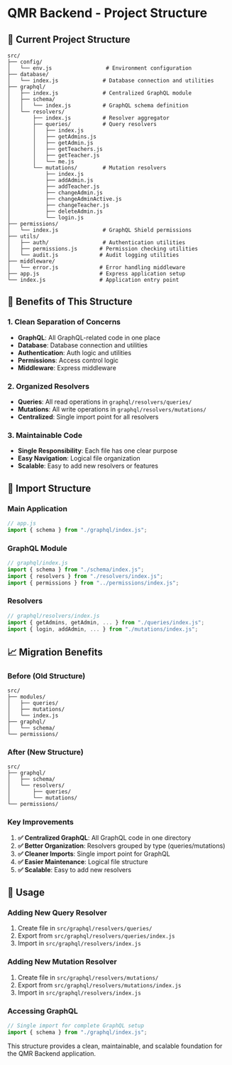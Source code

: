 # QMR Backend - Project Structure

## 📁 Current Project Structure

```
src/
├── config/
│   └── env.js                 # Environment configuration
├── database/
│   └── index.js              # Database connection and utilities
├── graphql/
│   ├── index.js              # Centralized GraphQL module
│   ├── schema/
│   │   └── index.js          # GraphQL schema definition
│   └── resolvers/
│       ├── index.js          # Resolver aggregator
│       ├── queries/          # Query resolvers
│       │   ├── index.js
│       │   ├── getAdmins.js
│       │   ├── getAdmin.js
│       │   ├── getTeachers.js
│       │   ├── getTeacher.js
│       │   └── me.js
│       └── mutations/        # Mutation resolvers
│           ├── index.js
│           ├── addAdmin.js
│           ├── addTeacher.js
│           ├── changeAdmin.js
│           ├── changeAdminActive.js
│           ├── changeTeacher.js
│           ├── deleteAdmin.js
│           └── login.js
├── permissions/
│   └── index.js              # GraphQL Shield permissions
├── utils/
│   ├── auth/                 # Authentication utilities
│   ├── permissions.js       # Permission checking utilities
│   └── audit.js             # Audit logging utilities
├── middleware/
│   └── error.js             # Error handling middleware
├── app.js                   # Express application setup
└── index.js                 # Application entry point
```

## 🎯 Benefits of This Structure

### 1. **Clean Separation of Concerns**
- **GraphQL**: All GraphQL-related code in one place
- **Database**: Database connection and utilities
- **Authentication**: Auth logic and utilities
- **Permissions**: Access control logic
- **Middleware**: Express middleware

### 2. **Organized Resolvers**
- **Queries**: All read operations in `graphql/resolvers/queries/`
- **Mutations**: All write operations in `graphql/resolvers/mutations/`
- **Centralized**: Single import point for all resolvers

### 3. **Maintainable Code**
- **Single Responsibility**: Each file has one clear purpose
- **Easy Navigation**: Logical file organization
- **Scalable**: Easy to add new resolvers or features

## 🔧 Import Structure

### Main Application
```javascript
// app.js
import { schema } from "./graphql/index.js";
```

### GraphQL Module
```javascript
// graphql/index.js
import { schema } from "./schema/index.js";
import { resolvers } from "./resolvers/index.js";
import { permissions } from "../permissions/index.js";
```

### Resolvers
```javascript
// graphql/resolvers/index.js
import { getAdmins, getAdmin, ... } from "./queries/index.js";
import { login, addAdmin, ... } from "./mutations/index.js";
```

## 📈 Migration Benefits

### Before (Old Structure)
```
src/
├── modules/
│   ├── queries/
│   ├── mutations/
│   └── index.js
├── graphql/
│   └── schema/
└── permissions/
```

### After (New Structure)
```
src/
├── graphql/
│   ├── schema/
│   └── resolvers/
│       ├── queries/
│       └── mutations/
└── permissions/
```

### Key Improvements
1. **✅ Centralized GraphQL**: All GraphQL code in one directory
2. **✅ Better Organization**: Resolvers grouped by type (queries/mutations)
3. **✅ Cleaner Imports**: Single import point for GraphQL
4. **✅ Easier Maintenance**: Logical file structure
5. **✅ Scalable**: Easy to add new resolvers

## 🚀 Usage

### Adding New Query Resolver
1. Create file in `src/graphql/resolvers/queries/`
2. Export from `src/graphql/resolvers/queries/index.js`
3. Import in `src/graphql/resolvers/index.js`

### Adding New Mutation Resolver
1. Create file in `src/graphql/resolvers/mutations/`
2. Export from `src/graphql/resolvers/mutations/index.js`
3. Import in `src/graphql/resolvers/index.js`

### Accessing GraphQL
```javascript
// Single import for complete GraphQL setup
import { schema } from "./graphql/index.js";
```

This structure provides a clean, maintainable, and scalable foundation for the QMR Backend application.
